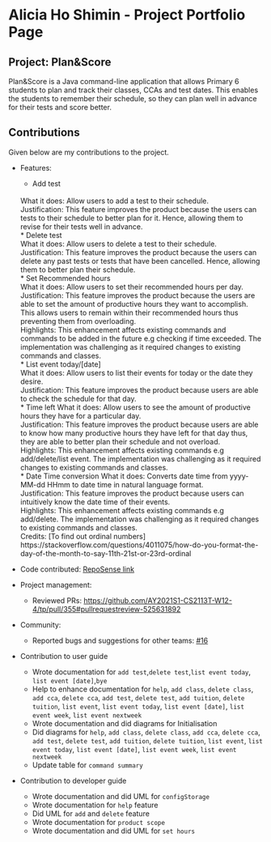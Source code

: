 # Alicia Ho Shimin - Project Portfolio Page
## Project: Plan&Score

Plan&Score is a Java command-line application that allows Primary 6 students to plan and track their classes, CCAs and test dates. This enables the students to remember their schedule, so they can plan well in advance for their tests and score better.

## Contributions
Given below are my contributions to the project.
* Features:
    * Add test 
    <br>
    What it does: Allow users to add a test to their schedule.
    <br>
    Justification: This feature improves the product because the users can tests to their schedule to better plan for it. Hence, allowing them to revise for their tests well in advance.
    <br>
    * Delete test 
    <br>
    What it does: Allow users to delete a test to their schedule.
    <br>
    Justification: This feature improves the product because the users can delete any past tests or tests that have been cancelled. 
    Hence, allowing them to better plan their schedule. 
    <br>
    * Set Recommended hours
    <br>
    What it does: Allow users to set their recommended hours per day.
    <br>
    Justification: This feature improves the product because the users are able to set the amount of productive hours they want to accomplish.
    This allows users to remain within their recommended hours thus preventing them from overloading.
    <br>
    Highlights: This enhancement affects existing commands and commands to be added in the future e.g checking if time exceeded.
    The implementation was challenging as it required changes to existing commands and classes.
    <br>
    * List event today/[date]
    <br>
    What it does: Allow users to list their events for today or the date they desire.
    <br>
    Justification: This feature improves the product because users are able to check the schedule for that day.
    <br>
    * Time left
    What it does: Allow users to see the amount of productive hours they have for a particular day.
    <br>
    Justification: This feature improves the product because users are able to know how 
    many productive hours they have left for that day thus, they are able to better plan their schedule and not overload.
    <br>
    Highlights: This enhancement affects existing commands e.g add/delete/list event.
    The implementation was challenging as it required changes to existing commands and classes.
    <br>
    * Date Time conversion
    What it does: Converts date time from yyyy-MM-dd HHmm to date time in natural language format.
    <br>
    Justification: This feature improves the product because users can intuitively know the date time of their events.
    <br>
    Highlights: This enhancement affects existing commands e.g add/delete.
    The implementation was challenging as it required changes to existing commands and classes.
    <br>
    Credits: [To find out ordinal numbers] https://stackoverflow.com/questions/4011075/how-do-you-format-the-day-of-the-month-to-say-11th-21st-or-23rd-ordinal
    
* Code contributed: [RepoSense link](https://nus-cs2113-ay2021s1.github.io/tp-dashboard/#breakdown=true&search=&sort=groupTitle&sortWithin=title&since=2020-09-27&timeframe=commit&mergegroup=&groupSelect=groupByRepos&checkedFileTypes=docs~functional-code~test-code~other&tabOpen=true&tabType=authorship&zFR=false&tabAuthor=AliciaHo&tabRepo=AY2021S1-CS2113T-W12-4%2Ftp%5Bmaster%5D&authorshipIsMergeGroup=false&authorshipFileTypes=docs~functional-code~test-code~other)

* Project management:
    * Reviewed PRs: https://github.com/AY2021S1-CS2113T-W12-4/tp/pull/355#pullrequestreview-525631892
    
* Community:
    * Reported bugs and suggestions for other teams: [#16](https://github.com/nus-cs2113-AY2021S1/tp/pull/16)
    
* Contribution to user guide
    * Wrote documentation for `add test`,`delete test`,`list event today`,
    `list event [date]`,`bye`
    * Help to enhance documentation for `help`, `add class`, `delete class`, `add cca`, 
    `delete cca`, `add test`, `delete test`, `add tuition`, `delete tuition`,
    `list event`, `list event today`, `list event [date]`, `list event week`,
    `list event nextweek`
    * Wrote documentation and did diagrams for Initialisation
    * Did diagrams for `help`, `add class`, `delete class`, `add cca`, 
    `delete cca`, `add test`, `delete test`, `add tuition`, `delete tuition`,
    `list event`, `list event today`, `list event [date]`, `list event week`,
    `list event nextweek`
    * Update table for `command summary`
    

* Contribution to developer guide
    * Wrote documentation and did UML for `configStorage`
    * Wrote documentation for `help` feature
    * Did UML for `add` and `delete` feature
    * Wrote documentation for `product scope`
    * Wrote documentation and did UML for `set hours`